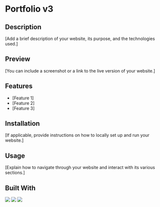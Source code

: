 # Portfolio v3

## Description
[Add a brief description of your website, its purpose, and the technologies used.]

## Preview
[You can include a screenshot or a link to the live version of your website.]

## Features
- [Feature 1]
- [Feature 2]
- [Feature 3]

## Installation
[If applicable, provide instructions on how to locally set up and run your website.]

## Usage
[Explain how to navigate through your website and interact with its various sections.]

## Built With
<img src="https://img.shields.io/badge/html5-%23E34F26.svg?style=for-the-badge&logo=html5&logoColor=white">    <img src="https://img.shields.io/badge/CSS3-1572B6?style=for-the-badge&logo=css3&logoColor=white">    <img src="https://img.shields.io/badge/javascript%20-%23323330.svg?&style=for-the-badge&logo=javascript&logoColor=%23F7DF1E">

